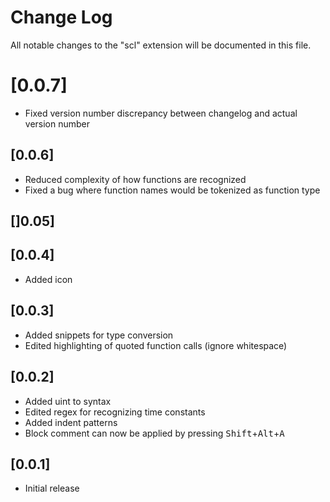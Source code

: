 # Change Log
All notable changes to the "scl" extension will be documented in this file.

# [0.0.7]
- Fixed version number discrepancy between changelog and actual version number

## [0.0.6]
- Reduced complexity of how functions are recognized
- Fixed a bug where function names would be tokenized as function type

## []0.05]

## [0.0.4]
- Added icon

## [0.0.3]
- Added snippets for type conversion
- Edited highlighting of quoted function calls (ignore whitespace)

## [0.0.2]
- Added uint to syntax
- Edited regex for recognizing time constants
- Added indent patterns
- Block comment can now be applied by pressing <kbd>Shift</kbd>+<kbd>Alt</kbd>+<kbd>A</kbd>

## [0.0.1]
- Initial release